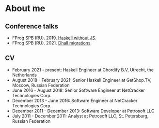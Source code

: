 About me
========

## Conference talks

- FProg SPB (RU). 2019. [Haskell without JS](https://www.youtube.com/watch?v=1Jl05KTDpiQ).
- FProg SPB (RU). 2021. [Dhall migrations](https://www.youtube.com/watch?v=cp0rVOpnA0k).

## CV

- February 2021 - present: Haskell Engineer at Chordify B.V, Utrecht, the Netherlands
- August 2018 - February 2021: Senior Haskell Engineer at GetShop.TV, Moscow, Russian Federation
- June 2016 - August 2018: Senior Software Engineer at NetCracker Technologies Corp.
- December 2013 - June 2016: Software Engineer at NetCracker Technologies Corp.
- December 2011 - December 2013: Software Developer at Petrosoft LLC
- July 2011 - December 2011: Analyst at Petrosoft LLC, St. Petersburg, Russian Federation
